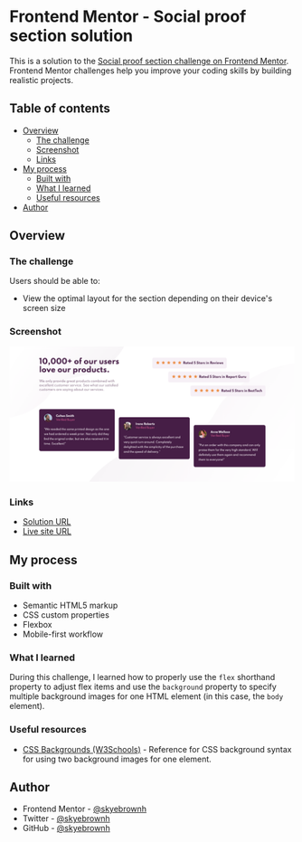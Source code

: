 # Frontend Mentor - Social proof section solution

This is a solution to the [Social proof section challenge on Frontend Mentor](https://www.frontendmentor.io/challenges/social-proof-section-6e0qTv_bA). Frontend Mentor challenges help you improve your coding skills by building realistic projects. 

## Table of contents

- [Overview](#overview)
  - [The challenge](#the-challenge)
  - [Screenshot](#screenshot)
  - [Links](#links)
- [My process](#my-process)
  - [Built with](#built-with)
  - [What I learned](#what-i-learned)
  - [Useful resources](#useful-resources)
- [Author](#author)

## Overview

### The challenge

Users should be able to:

- View the optimal layout for the section depending on their device's screen size

### Screenshot

![Live Site Screenshot](./screenshot.png)

### Links

- [Solution URL](https://www.frontendmentor.io/solutions/pure-htmlcss-with-flexbox-and-media-queries-c8MefCt6K)
- [Live site URL](https://skyebrownh.github.io/social-proof-section/)

## My process

### Built with

- Semantic HTML5 markup
- CSS custom properties
- Flexbox
- Mobile-first workflow

### What I learned

During this challenge, I learned how to properly use the `flex` shorthand property to adjust flex items and use the `background` property to specify multiple background images for one HTML element (in this case, the `body` element).

### Useful resources

- [CSS Backgrounds (W3Schools)](https://www.w3schools.com/css/css3_backgrounds.asp) - Reference for CSS background syntax for using two background images for one element.

## Author

- Frontend Mentor - [@skyebrownh](https://www.frontendmentor.io/profile/skyebrownh)
- Twitter - [@skyebrownh](https://www.twitter.com/skyebrownh)
- GitHub - [@skyebrownh](https://www.github.com/skyebrownh)
